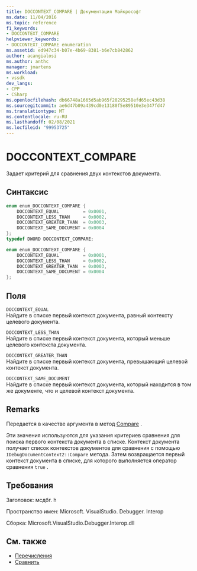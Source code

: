 ```yaml
---
title: DOCCONTEXT_COMPARE | Документация Майкрософт
ms.date: 11/04/2016
ms.topic: reference
f1_keywords:
- DOCCONTEXT_COMPARE
helpviewer_keywords:
- DOCCONTEXT_COMPARE enumeration
ms.assetid: ed947c34-b07e-4b69-8381-b6e7cb842862
author: acangialosi
ms.author: anthc
manager: jmartens
ms.workload:
- vssdk
dev_langs:
- CPP
- CSharp
ms.openlocfilehash: db66748a1665d5ab965f20295258efd65ec43d38
ms.sourcegitcommit: ae6d47b09a439cd0e13180f5e89510e3e347fd47
ms.translationtype: MT
ms.contentlocale: ru-RU
ms.lasthandoff: 02/08/2021
ms.locfileid: "99953725"
---
```

# <a name="doccontext_compare"></a>DOCCONTEXT_COMPARE
Задает критерий для сравнения двух контекстов документа.

## <a name="syntax"></a>Синтаксис

```cpp
enum enum_DOCCONTEXT_COMPARE {
    DOCCONTEXT_EQUAL         = 0x0001,
    DOCCONTEXT_LESS_THAN     = 0x0002,
    DOCCONTEXT_GREATER_THAN  = 0x0003,
    DOCCONTEXT_SAME_DOCUMENT = 0x0004
};
typedef DWORD DOCCONTEXT_COMPARE;
```

```csharp
enum enum_DOCCONTEXT_COMPARE {
    DOCCONTEXT_EQUAL         = 0x0001,
    DOCCONTEXT_LESS_THAN     = 0x0002,
    DOCCONTEXT_GREATER_THAN  = 0x0003,
    DOCCONTEXT_SAME_DOCUMENT = 0x0004
};
```

## <a name="fields"></a>Поля
`DOCCONTEXT_EQUAL`\
Найдите в списке первый контекст документа, равный контексту целевого документа.

`DOCCONTEXT_LESS_THAN`\
Найдите в списке первый контекст документа, который меньше целевого контекста документа.

`DOCCONTEXT_GREATER_THAN`\
Найдите в списке первый контекст документа, превышающий целевой контекст документа.

`DOCCONTEXT_SAME_DOCUMENT`\
Найдите в списке первый контекст документа, который находится в том же документе, что и целевой контекст документа.

## <a name="remarks"></a>Remarks
Передается в качестве аргумента в метод [Compare](../../../extensibility/debugger/reference/idebugdocumentcontext2-compare.md) .

Эти значения используются для указания критериев сравнения для поиска первого контекста документа в списке. Контекст документа получает список контекстов документов для сравнения с помощью `IDebugDocumentContext2::Compare` метода. Затем возвращается первый контекст документа в списке, для которого выполняется оператор сравнения `true` .

## <a name="requirements"></a>Требования
Заголовок: мсдбг. h

Пространство имен: Microsoft. VisualStudio. Debugger. Interop

Сборка: Microsoft.VisualStudio.Debugger.Interop.dll

## <a name="see-also"></a>См. также
- [Перечисления](../../../extensibility/debugger/reference/enumerations-visual-studio-debugging.md)
- [Сравнить](../../../extensibility/debugger/reference/idebugdocumentcontext2-compare.md)
